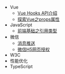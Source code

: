 * Vue
    * [Vue Hooks API介绍](vue/vue-hooks)
    * [探索Vue之props属性](vue/vue-props)
* JavaScript
    * [前端基础之引用类型](javascript/object-reference)
* 微信
    * [消息推送](wechat/message-push-notification/index)
    * [微信H5网页授权](wechat/wechat-h5-authorize/index)
* W3C
* 性能优化
* TypeScript
